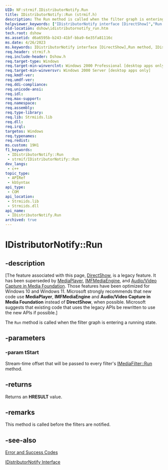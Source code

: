 ```yaml
---
UID: NF:strmif.IDistributorNotify.Run
title: IDistributorNotify::Run (strmif.h)
description: The Run method is called when the filter graph is entering a running state.
helpviewer_keywords: ["IDistributorNotify interface [DirectShow]","Run method","IDistributorNotify.Run","IDistributorNotify::Run","IDistributorNotifyRun","Run","Run method [DirectShow]","Run method [DirectShow]","IDistributorNotify interface","dshow.idistributornotify_run","strmif/IDistributorNotify::Run"]
old-location: dshow\idistributornotify_run.htm
tech.root: dshow
ms.assetid: d6a6595b-b243-41bf-bba9-6e35fa81116c
ms.date: 4/26/2023
ms.keywords: IDistributorNotify interface [DirectShow],Run method, IDistributorNotify.Run, IDistributorNotify::Run, IDistributorNotifyRun, Run, Run method [DirectShow], Run method [DirectShow],IDistributorNotify interface, dshow.idistributornotify_run, strmif/IDistributorNotify::Run
req.header: strmif.h
req.include-header: Dshow.h
req.target-type: Windows
req.target-min-winverclnt: Windows 2000 Professional [desktop apps only]
req.target-min-winversvr: Windows 2000 Server [desktop apps only]
req.kmdf-ver: 
req.umdf-ver: 
req.ddi-compliance: 
req.unicode-ansi: 
req.idl: 
req.max-support: 
req.namespace: 
req.assembly: 
req.type-library: 
req.lib: Strmiids.lib
req.dll: 
req.irql: 
targetos: Windows
req.typenames: 
req.redist: 
ms.custom: 19H1
f1_keywords:
 - IDistributorNotify::Run
 - strmif/IDistributorNotify::Run
dev_langs:
 - c++
topic_type:
 - APIRef
 - kbSyntax
api_type:
 - COM
api_location:
 - Strmiids.lib
 - Strmiids.dll
api_name:
 - IDistributorNotify.Run
archived: true
---
```


# IDistributorNotify::Run


## -description

\[The feature associated with this page, [DirectShow](/windows/win32/directshow/directshow), is a legacy feature. It has been superseded by [MediaPlayer](/uwp/api/Windows.Media.Playback.MediaPlayer), [IMFMediaEngine](/windows/win32/api/mfmediaengine/nn-mfmediaengine-imfmediaengine), and [Audio/Video Capture in Media Foundation](/windows/win32/medfound/audio-video-capture-in-media-foundation). Those features have been optimized for Windows 10 and Windows 11. Microsoft strongly recommends that new code use **MediaPlayer**, **IMFMediaEngine** and **Audio/Video Capture in Media Foundation** instead of **DirectShow**, when possible. Microsoft suggests that existing code that uses the legacy APIs be rewritten to use the new APIs if possible.\]

The <code>Run</code> method is called when the filter graph is entering a running state.

## -parameters

### -param tStart

Stream-time offset that will be passed to every filter's <a href="/windows/desktop/api/strmif/nf-strmif-imediafilter-run">IMediaFilter::Run</a> method.

## -returns

Returns an <b>HRESULT</b> value.

## -remarks

This method is called before the filters are notified.

## -see-also

<a href="/windows/desktop/DirectShow/error-and-success-codes">Error and Success Codes</a>



<a href="/windows/desktop/api/strmif/nn-strmif-idistributornotify">IDistributorNotify Interface</a>